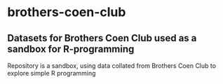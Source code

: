 # brothers-coen-club
## Datasets for Brothers Coen Club used as a sandbox for R-programming

Repository is a sandbox, using data collated from Brothers Coen Club to explore simple R programming
